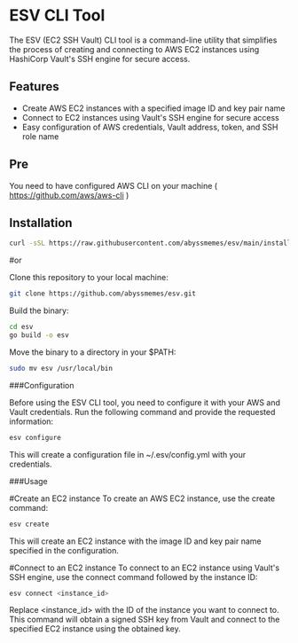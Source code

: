 # ESV CLI Tool

The ESV (EC2 SSH Vault) CLI tool is a command-line utility that simplifies the process of creating and connecting to AWS EC2 instances using HashiCorp Vault's SSH engine for secure access.

## Features

- Create AWS EC2 instances with a specified image ID and key pair name
- Connect to EC2 instances using Vault's SSH engine for secure access
- Easy configuration of AWS credentials, Vault address, token, and SSH role name

## Pre

You need to have configured AWS CLI on your machine ( https://github.com/aws/aws-cli )

## Installation

```bash
curl -sSL https://raw.githubusercontent.com/abyssmemes/esv/main/install.sh | bash
```

#or

Clone this repository to your local machine:

```bash
git clone https://github.com/abyssmemes/esv.git
```

Build the binary:

```bash
cd esv
go build -o esv
```

Move the binary to a directory in your $PATH:

```bash
sudo mv esv /usr/local/bin
```
###Configuration

Before using the ESV CLI tool, you need to configure it with your AWS and Vault credentials. Run the following command and provide the requested information:

```bash
esv configure
```

This will create a configuration file in ~/.esv/config.yml with your credentials.

###Usage

#Create an EC2 instance
To create an AWS EC2 instance, use the create command:

```bash
esv create
```

This will create an EC2 instance with the image ID and key pair name specified in the configuration.

#Connect to an EC2 instance
To connect to an EC2 instance using Vault's SSH engine, use the connect command followed by the instance ID:

```bash
esv connect <instance_id>
```

Replace <instance_id> with the ID of the instance you want to connect to. This command will obtain a signed SSH key from Vault and connect to the specified EC2 instance using the obtained key.